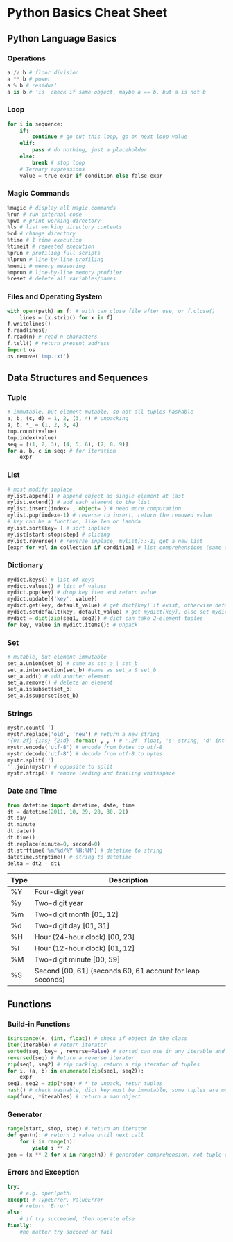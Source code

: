 # Python Basics Cheat Sheet

## Python Language Basics

### Operations

``` python
a // b # floor division
a ** b # power
a % b # residual
a is b # 'is' check if same object, maybe a == b, but a is not b 
```

### Loop

```python
for i in sequence:
    if:
        continue # go out this loop, go on next loop value
    elif:
        pass # do nothing, just a placeholder
    else:
        break # stop loop
    # Ternary expressions    
    value = true-expr if condition else false-expr
```

### Magic Commands

```python
%magic # display all magic commands
%run # run external code
%pwd # print working directory
%ls # list working directory contents
%cd # change directory
%time # 1 time execution
%timeit # repeated execution
%prun # profiling full scripts
%lprun # line-by-line profiling
%memit # memory measuring
%mprun # line-by-line memory profiler
%reset # delete all variables/names
```

### Files and Operating System

```python
with open(path) as f: # with can close file after use, or f.close()
    lines = [x.strip() for x in f]
f.writelines()
f.readlines()
f.read(n) # read n characters
f.tell() # return present address
import os
os.remove('tmp.txt')
```

## Data Structures and Sequences

### Tuple

```python
# immutable, but element mutable, so not all tuples hashable
a, b, (c, d) = 1, 2, (3, 4) # unpacking
a, b, *_ = (1, 2, 3, 4)
tup.count(value)
tup.index(value)
seq = [(1, 2, 3), (4, 5, 6), (7, 8, 9)]
for a, b, c in seq: # for iteration
    expr
```

### List

```python
# most modify inplace
mylist.append() # append object as single element at last
mylist.extend() # add each element to the list
mylist.insert(index= , object= ) # need more computation
mylist.pop(index=-1) # reverse to insert, return the removed value
# key can be a function, like len or lambda
mylist.sort(key= ) # sort inplace
mylist[start:stop:step] # slicing
mylist.reverse() # reverse inplace, mylist[::-1] get a new list
[expr for val in collection if condition] # list comprehensions (same as dict, set)
```

### Dictionary

```python
mydict.keys() # list of keys
mydict.values() # list of values
mydict.pop(key) # drop key item and return value
mydict.update({'key': value})
mydict.get(key, default_value) # get dict[key] if exist, otherwise default
mydict.setdefault(key, default_value) # get mydict[key], else set mydict[key] as default
mydict = dict(zip(seq1, seq2)) # dict can take 2-element tuples
for key, value in mydict.items(): # unpack
```

### Set

```python
# mutable, but element immutable
set_a.union(set_b) # same as set_a | set_b
set_a.intersection(set_b) #same as set_a & set_b
set_a.add() # add another element
set_a.remove() # delete an element
set_a.issubset(set_b)
set_a.issuperset(set_b)
```

### Strings

```python
mystr.count('')
mystr.replace('old', 'new') # return a new string
'{0:.2f} {1:s} {2:d}'.format( , , ) # '.2f' float, 's' string, 'd' int
mystr.encode('utf-8') # encode from bytes to utf-8
mystr.decode('utf-8') # decode from utf-8 to bytes
mystr.split('')
''.join(mystr) # opposite to split
mystr.strip() # remove leading and trailing whitespace
```

### Date and Time

```python
from datetime import datetime, date, time
dt = datetime(2011, 10, 29, 20, 30, 21)
dt.day
dt.minute
dt.date()
dt.time()
dt.replace(minute=0, second=0)
dt.strftime('%m/%d/%Y %H:%M') # datetime to string
datetime.strptime() # string to datetime
delta = dt2 - dt1
```

| Type | Description                                               |
| ---- | --------------------------------------------------------- |
| %Y   | Four-digit year                                           |
| %y   | Two-digit year                                            |
| %m   | Two-digit month [01, 12]                                  |
| %d   | Two-digit day [01, 31]                                    |
| %H   | Hour (24-hour clock) [00, 23]                             |
| %I   | Hour (12-hour clock) [01, 12]                             |
| %M   | Two-digit minute [00, 59]                                 |
| %S   | Second [00, 61] (seconds 60, 61 account for leap seconds) |

## Functions

### Build-in Functions

```python
isinstance(x, (int, float)) # check if object in the class 
iter(iterable) # return iterator
sorted(seq, key= , reverse=False) # sorted can use in any iterable and return a new list
reversed(seq) # Return a reverse iterator
zip(seq1, seq2) # zip packing, return a zip iterator of tuples
for i, (a, b) in enumerate(zip(seq1, seq2)): 
    expr
seq1, seq2 = zip(*seq) # * to unpack, retur tuples
hash() # check hashable, dict key must be immutable, some tuples are mutable
map(func, *iterables) # return a map object
```

### Generator

```python
range(start, stop, step) # return an iterator
def gen(n): # return 1 value until next call
    for i in range(n):
        yield i ** 2
gen = (x ** 2 for x in range(n)) # generator comprehension, not tuple comprehension
```

### Errors and Exception

```python
try:
    # e.g. open(path)
except: # TypeError, ValueError
    # return 'Error'
else:
    # if try succeeded, then operate else
finally:
    #no matter try succeed or fail
```

